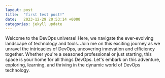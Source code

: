 ```yaml
---
layout: post
title:  "first test post!"
date:   2023-12-29 20:53:14 +0000
categories: jekyll update
---
```

Welcome to the DevOps universe! Here, we navigate the ever-evolving landscape of technology and tools. Join me on this exciting journey as we unravel the intricacies of DevOps, uncovering innovation and efficiency together. Whether you're a seasoned professional or just starting, this space is your home for all things DevOps. Let's embark on this adventure, exploring, learning, and thriving in the dynamic world of DevOps technology.
